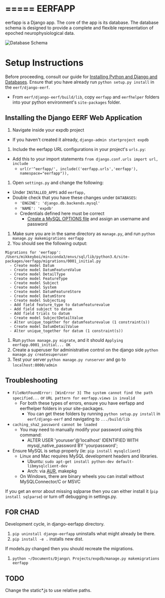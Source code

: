 =====
EERFAPP
=====

eerfapp is a Django app. The core of the app is its database. The database schema is designed to provide a complete and flexible representation of epoched neurophysiological data.

![Database Schema](/models.png?raw=true "Database Schema")

# Setup Instructions
Before proceeding, consult our guide for [Installing Python and Django and Databases](https://github.com/cboulay/EERF/blob/master/INSTALL.md).
Ensure that you have already run `python setup.py install` in the `eerf/django-eerf`.
  * From `eerf/django-eerf/build/lib`, copy `eerfapp` and `eerfhelper` folders into your python environment's `site-packages` folder.

## Installing the Django EERF Web Application     
1. Navigate inside your expdb project
  * If you haven't created it already, `django-admin startproject expdb`
1. Include the eerfapp URL configurations in your project's `urls.py`:
  * Add this to your import statements `from django.conf.urls import url, include`
    * `url(r'^eerfapp/', include(('eerfapp.urls','eerfapp'), namespace="eerfapp")),`
1. Open `settings.py` and change the following:
  * Under `INSTALLED_APPS` add `eerfapp,`
  * Double check that you have these changes under `DATABASES`:
    * `'ENGINE': 'django.db.backends.mysql'`
    * `'NAME': 'expdb'`
    * Credentials defined here must be correct
      * [Create a MySQL OPTIONS file](https://docs.djangoproject.com/en/2.2/ref/databases/#connecting-to-the-database) and assign an username and password

1. Make sure you are in the same directory as `manage.py`, and run `python manage.py makemigrations eerfapp`
1. You should see the following output:
  ```
Migrations for 'eerfapp':
  /Users/mikkeyboi/miniconda3/envs/sql/lib/python3.6/site-packages/eerfapp/migrations/0001_initial.py
    - Create model Datum
    - Create model DatumFeatureValue
    - Create model DetailType
    - Create model FeatureType
    - Create model Subject
    - Create model System
    - Create model DatumFeatureStore
    - Create model DatumStore
    - Create model SubjectLog
    - Add field feature_type to datumfeaturevalue
    - Add field subject to datum
    - Add field trials to datum
    - Create model SubjectDetailValue
    - Alter unique_together for datumfeaturevalue (1 constraint(s))
    - Create model DatumDetailValue
    - Alter unique_together for datum (1 constraint(s))

```

1. Run `python manage.py migrate`, and it should `Applying eerfapp.0001_initial... OK`
1. Create a superuser for administrative control on the django side `python manage.py createsuperuser`
1. Test your server `python manage.py runserver` and go to `localhost:8000/admin`


## Troubleshooting

  * `FileNotFoundError: [WinError 3] The system cannot find the path specified...` or `URL pattern for eerfapp.views is invalid`
    * For both these types of errors, ensure you have eerfapp and eerfhelper folders in your site-packages.
      * You can get these folders by running `python setup.py install` in `eerf/django-eerf` and navigating to `.../build/lib`
  * `caching_sha2_password cannot be loaded`
    * You may need to manually modify your password using this command:
      * ALTER USER 'youruser'@'localhost' IDENTIFIED WITH mysql_native_password BY 'yourpassword';
  * Ensure MySQL is setup properly (ie: `pip install mysqlclient`)
    * Linux and Mac requires MySQL development headers and libraries.
      * Ubuntu: `sudo apt-get install python-dev default-libmysqlclient-dev`
      * Arch: via [AUR](https://aur.archlinux.org/packages/libmysqlclient/), makepkg
    * On Windows, there are binary wheels you can install without MySQLConnector/C or MSVC

If you get an error about missing sqlparse then you can either install it (`pip install sqlparse`) or turn off debugging in settings.py.


FOR CHAD
-------

Development cycle, in django-eerfapp directory.

1. `pip uninstall django-eerfapp` uninstalls what might already be there.
3. `pip install -e .` installs new dist.

If models.py changed then you should recreate the migrations.

1. `python ~/Documents/Django\ Projects/expdb/manage.py makemigrations eerfapp`

TODO
----

Change the static\*.js to use relative paths.
